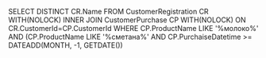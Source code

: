 
SELECT DISTINCT CR.Name
FROM CustomerRegistration CR WITH(NOLOCK)
INNER JOIN CustomerPurchase CP WITH(NOLOCK) ON CR.CustomerId=CP.CustomerId
WHERE CP.ProductName LIKE '%молоко%' AND (CP.ProductName LIKE '%сметана%' AND CP.PurchaiseDatetime >= DATEADD(MONTH, -1, GETDATE())


